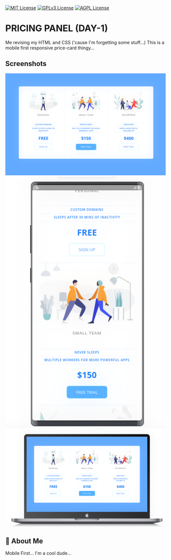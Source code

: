 
[![MIT License](https://img.shields.io/badge/License-MIT-green.svg)](https://choosealicense.com/licenses/mit/)
[![GPLv3 License](https://img.shields.io/badge/License-GPL%20v3-yellow.svg)](https://opensource.org/licenses/)
[![AGPL License](https://img.shields.io/badge/license-AGPL-blue.svg)](http://www.gnu.org/licenses/agpl-3.0)


# PRICING PANEL (DAY-1)

Me revising my HTML and CSS ('cause I'm forgetting some stuff...)
This is a mobile first responsive price-card thingy...

## Screenshots
![App Screenshot](https://raw.githubusercontent.com/isnik09/CSS-PricingPanel-RESPONSIVE/master/full.png)
![App Screenshot](https://raw.githubusercontent.com/isnik09/CSS-PricingPanel-RESPONSIVE/master/phone.png)
![App Screenshot](https://raw.githubusercontent.com/isnik09/CSS-PricingPanel-RESPONSIVE/master/laptop.png)



## 🚀 About Me
Mobile First...
I'm a cool dude...
